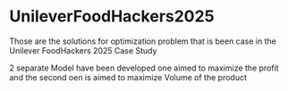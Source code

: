 # UnileverFoodHackers2025

Those are the solutions for optimization problem that is been case in the Unilever FoodHackers 2025 Case Study

2 separate Model have been developed one aimed to maximize the profit and the second oen is aimed to maximize Volume of the product    
